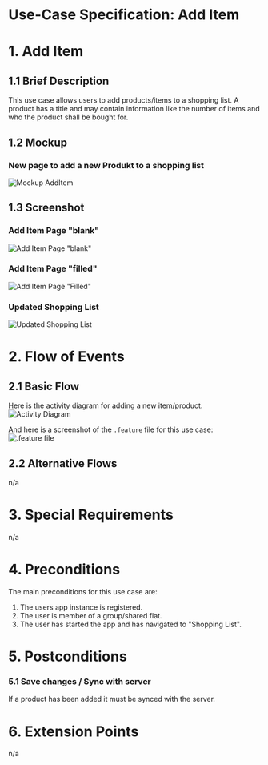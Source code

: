 # Use-Case Specification: Add Item

# 1. Add Item

## 1.1 Brief Description
This use case allows users to add products/items to a shopping list. 
A product has a title and may contain information like the number of items and who the product shall be bought for.

## 1.2 Mockup
### New page to add a new Produkt to a shopping list
![Mockup AddItem](../Mockups/uc_add_item.PNG)

## 1.3 Screenshot
### Add Item Page "blank"
![Add Item Page "blank"](../Screenshots/uc_add_item_blank.png)

### Add Item Page "filled"
![Add Item Page "Filled"](../Screenshots/uc_add_item_filled.png)

### Updated Shopping List
![Updated Shopping List](../Screenshots/uc_add_item_shopping_list.png)

# 2. Flow of Events

## 2.1 Basic Flow
Here is the activity diagram for adding a new item/product.
![Activity Diagram](../ActivityDiagrams/uc_add_item_activity_diagram.png)

And here is a screenshot of the `.feature` file for this use case:
![.feature file](./FeatureFiles/feature_file_add_shopping_list_item.png)

## 2.2 Alternative Flows
n/a

# 3. Special Requirements
n/a

# 4. Preconditions
The main preconditions for this use case are:

 1. The users app instance is registered.
 2. The user is member of a group/shared flat.
 3. The user has started the app and has navigated to "Shopping List".

# 5. Postconditions

### 5.1 Save changes / Sync with server
If a product has been added it must be synced with the server.

# 6. Extension Points
n/a
